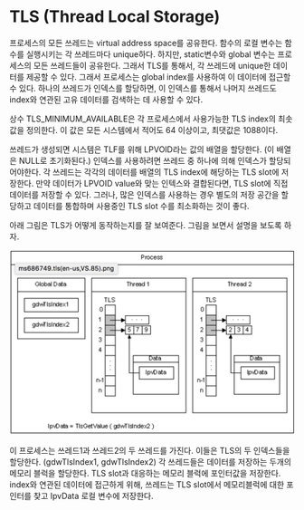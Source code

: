# TLS (Thread Local Storage)

프로세스의 모든 쓰레드는 virtual address space를 공유한다. 함수의 로컬 변수는 함수를 실행시키는 각 쓰레드마다 unique하다. 하지만, static변수와 global 변수는 프로세스의 모든 쓰레드들이 공유한다. 그래서 TLS를 통해서, 각 쓰레드에 unique한 데이터를 제공할 수 있다. 그래서 프로세스는 global index를 사용하여 이 데이터에 접근할 수 있다. 하나의 쓰레드가 인덱스를 할당하면, 이 인덱스를 통해서 나머지 쓰레드도 index와 연관된 고유 데이터를 검색하는 데 사용할 수 있다.

상수 TLS_MINIMUM_AVAILABLE은 각 프로세스에서 사용가능한 TLS index의 최솟값을 정의한다. 이 값은 모든 시스템에서 적어도 64 이상이고, 최댓값은 1088이다.

쓰레드가 생성되면 시스템은 TLF를 위해 LPVOID라는 값의 배열을 할당한다. (이 배열은 NULL로 초기화된다.) 인덱스를 사용하려면 쓰레드 중 하나에 의해 인덱스가 할당되어야한다. 각 쓰레드는 각각의 데이터를 배열의 TLS index에 해당하는 TLS slot에 저장한다. 만약 데이터가 LPVOID value와 맞는 인텍스와 결합된다면, TLS slot에 직접 데이터를 저장할 수 있다. 그러나, 많은 인덱스를 사용하는 경우 별도의 저장 공간을 할당하고 데이터를 통합하며 사용중인 TLS slot 수를 최소화하는 것이 좋다.

아래 그림은 TLS가 어떻게 동작하는지를 잘 보여준다. 그림을 보면서 설명을 보도록 하자.

![tls](/image/TLS.png)

이 프로세스는 쓰레드1과 쓰레드2의 두 쓰레드를 가진다. 이들은 TLS의 두 인덱스들을 할당한다. (gdwTlsIndex1, gdwTlsIndex2) 각 쓰레드들은 데이터를 저장하는 두개의 메모리 블럭을 할당한다. TLS slot과 대응하는 메모리 블럭에 포인터값을 저장한다. index와 연관된 데이터에 접근하게 위해, 쓰레드는 TLS slot에서 메모리블럭에 대한 포인터를 찾고 IpvData 로컬 변수에 저장한다.
